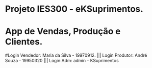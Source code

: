 # Projeto IES300 - eKSuprimentos.
# App de Vendas, Produção e Clientes.

#Login Vendedor: Maria da Silva - 19970912. ||| Login Produtor: André Souza - 19950320 ||| Login Adm: admin - KSuprimentos
